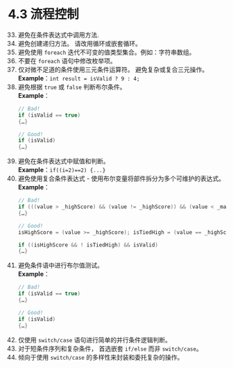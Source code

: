 # 4.3 流程控制

33. 避免在条件表达式中调用方法.
34. 避免创建递归方法。 请改用循环或嵌套循环。 
35. 避免使用 `foreach` 迭代不可变的值类型集合。例如：字符串数组。 
36. 不要在 `foreach` 语句中修改枚举项。 
37. 仅对微不足道的条件使用三元条件运算符。 避免复杂或复合三元操作。  
**Example**：`int result = isValid ? 9 : 4;`
38. 避免根据 `true` 或 `false` 判断布尔条件。  
    **Example**：
    ```C#
    // Bad!
    if (isValid == true) 
    {…}

    // Good!
    if (isValid) 
    {…}
    ```
39. 避免在条件表达式中赋值和判断。  
**Example**：`if((i=2)==2) {...}`
40. 避免使用复合条件表达式 - 使用布尔变量将部件拆分为多个可维护的表达式。 
    **Example**：
    ```C#
    // Bad!
    if (((value > _highScore) && (value != _highScore)) && (value < _maxScore)) 
    {…}

    // Good!
    isHighScore = (value >= _highScore); isTiedHigh = (value == _highScore); isValid = (value < _maxValue);

    if ((isHighScore && ! isTiedHigh) && isValid) 
    {…}
    ```
41. 避免条件语中进行布尔值测试。  
    **Example**：
    ```C#
    // Bad!
    if (isValid == true) 
    {…}

    // Good!
    if (isValid) 
    {…}
    ```
42. 仅使用 `switch/case` 语句进行简单的并行条件逻辑判断。 
43. 对于短条件序列和复杂条件， 首选嵌套 `if/else` 而非 `switch/case`。
44. 倾向于使用 `switch/case` 的多样性来封装和委托复杂的操作。